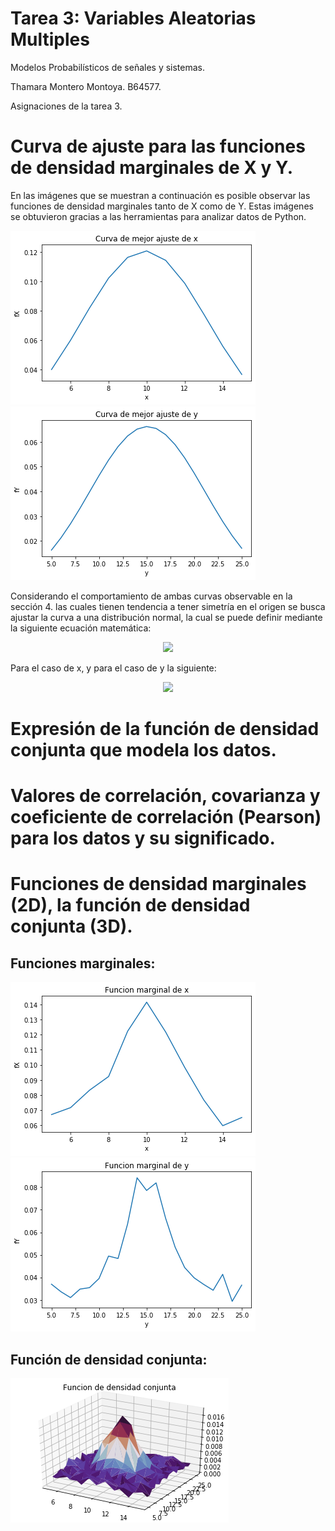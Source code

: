 # Tarea 3: Variables Aleatorias Multiples
Modelos Probabilísticos de señales y sistemas.

Thamara Montero Montoya. B64577.

Asignaciones de la tarea 3.


# Curva de ajuste para las funciones de densidad marginales de X y Y.
En las imágenes que se muestran a continuación es posible observar las funciones de densidad marginales tanto de X como de Y. Estas imágenes se obtuvieron gracias a las herramientas para analizar datos de Python.



![](ajustex.png) ![](ajustey.png)




Considerando el comportamiento de ambas curvas observable en la sección 4. las cuales tienen tendencia a tener simetría en el origen se busca ajustar la curva a una distribución normal, la cual se puede definir mediante la siguiente ecuación matemática:



<p align="center">
  <img src="https://render.githubusercontent.com/render/math?math={ f }_{ x }\left( x \right) =\frac { 1 }{ \sqrt { 2\pi { \sigma  }_{ x }^{ 2 } }  } { e }^{ \left\lfloor \frac { -{ \left( x-{ \mu  }_{ x } \right)  }^{ 2 } }{ 2{ \sigma  }_{ x }^{ 2 } }  \right\rfloor  }">  
</p>



Para el caso de x, y para el caso de y la siguiente:



<p align="center">
  <img src="https://render.githubusercontent.com/render/math?math={ f }_{ y }\left( y \right) =\frac { 1 }{ \sqrt { 2\pi { \sigma  }_{ y }^{ 2 } }  } { e }^{ \left\lfloor \frac { -{ \left( y-{ \mu  }_{ y } \right)  }^{ 2 } }{ 2{ \sigma  }_{ y }^{ 2 } }  \right\rfloor  }">  
</p>


# Expresión de la función de densidad conjunta que modela los datos.


# Valores de correlación, covarianza y coeficiente de correlación (Pearson) para los datos y su significado.

# Funciones de densidad marginales (2D), la función de densidad conjunta (3D).
## Funciones marginales:
![](marginalx.png) ![](marginaly.png)

## Función de densidad conjunta:
![](densidad_conjunta.png)
